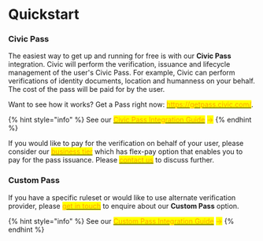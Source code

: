 # Quickstart

### Civic Pass

The easiest way to get up and running for free is with our **Civic Pass** integration. Civic will perform the verification, issuance and lifecycle management of the user's Civic Pass. For example, Civic can perform verifications of identity documents, location and humanness on your behalf. The cost of the pass will be paid for by the user.

Want to see how it works? Get a Pass right now: [<mark style="color:orange;">https://getpass.civic.com/</mark>](https://getpass.civic.com/).

{% hint style="info" %}
See our [<mark style="color:orange;">Civic Pass Integration Guide</mark>](integration-guides/civic-pass/) <mark style="color:orange;">-></mark>&#x20;
{% endhint %}

If you would like to pay for the verification on behalf of your user, please consider our [<mark style="color:orange;">business tier</mark>](https://www.civic.com/pricing/) which has flex-pay option that enables you to pay for the pass issuance. Please [<mark style="color:orange;">contact us</mark>](https://share.hsforms.com/1bKXgjB01SA2PLuu9OEJelgbzn0a) to discuss further.

### Custom Pass

If you have a specific ruleset or would like to use alternate verification provider, please [<mark style="color:orange;">get in touch</mark>](https://share.hsforms.com/1Y3m4Rn2SS2esY6Nl6XTM\_gbzn0a) to enquire about our **Custom Pass** option.

{% hint style="info" %}
See our [<mark style="color:orange;">Custom Pass Integration Guide</mark>](integration-guides/custom-pass/) <mark style="color:orange;">-></mark>&#x20;
{% endhint %}
